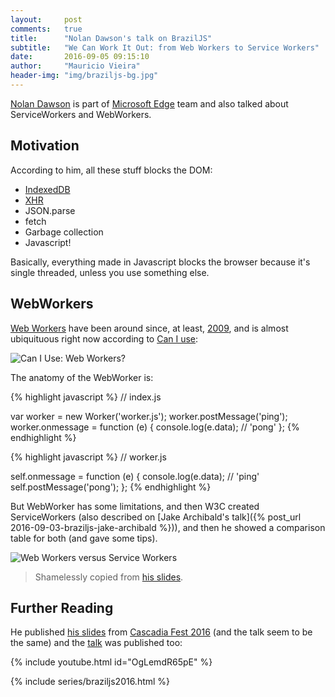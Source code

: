 ```yaml
---
layout:     post
comments:   true
title:      "Nolan Dawson's talk on BrazilJS"
subtitle:   "We Can Work It Out: from Web Workers to Service Workers"
date:       2016-09-05 09:15:10
author:     "Mauricio Vieira"
header-img: "img/braziljs-bg.jpg"
---
```


[Nolan Dawson](https://nolanlawson.com/) is part of [Microsoft Edge](//edge.ms) team and also talked about ServiceWorkers and WebWorkers.

<h2 class="section-heading">Motivation</h2>

According to him, all these stuff blocks the DOM:
* [IndexedDB](https://developer.mozilla.org/en-US/docs/Web/API/IndexedDB_API/)
* [XHR](https://developer.mozilla.org/en-US/docs/Web/API/XMLHttpRequest)
* JSON.parse
* fetch
* Garbage collection
* Javascript!

Basically, everything made in Javascript blocks the browser because it's single threaded, unless you use something else.

<h2 class="section-heading">WebWorkers</h2>

[Web Workers](https://html.spec.whatwg.org/multipage/workers.html) have been around since, at least, [2009](http://ejohn.org/blog/web-workers/), and is almost ubiquituous right now according to [Can I use](http://caniuse.com/#feat=webworkers):

<img src="{{ site.baseurl }}/img/2016-09-05-braziljs-nolan-lawson/can-i-use-web-workers.jpg" alt="Can I Use: Web Workers?">

The anatomy of the WebWorker is:

{% highlight javascript %}
// index.js

var worker = new Worker('worker.js');
worker.postMessage('ping');
worker.onmessage = function (e) {
  console.log(e.data); // 'pong'
};
{% endhighlight %}

{% highlight javascript %}
// worker.js

self.onmessage = function (e) {
  console.log(e.data); // 'ping'
  self.postMessage('pong');
};
{% endhighlight %}

But WebWorker has some limitations, and then W3C created ServiceWorkers (also described on [Jake Archibald's talk]({% post_url 2016-09-03-braziljs-jake-archibald %})), and then he showed a comparison table for both (and gave some tips).

<img src="{{ site.baseurl }}/img/2016-09-05-braziljs-nolan-lawson/web-workers-versus-service-workers.jpg" alt="Web Workers versus Service Workers">
<blockquote>Shamelessly copied from <a href="https://nolanlawson.github.io/cascadia-2016/#/35">his slides</a>.</blockquote>

<h2 class="section-heading">Further Reading</h2>

He published [his slides](https://nolanlawson.github.io/cascadia-2016/) from [Cascadia Fest 2016](http://2016.cascadiafest.org/) (and the talk seem to be the same) and the [talk](http://2016.cascadiafest.org/speakers/nolan-lawson/) was published too:

{% include youtube.html id="OgLemdR65pE" %}

{% include series/braziljs2016.html %}


